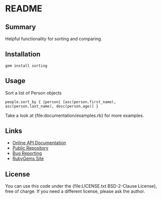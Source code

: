 README
======


Summary
-------
Helpful functionality for sorting and comparing.


Installation
------------
`gem install sorting`


Usage
-----

Sort a list of Person objects

    people.sort_by { |person| [asc(person.first_name), asc(person.last_name), desc(person.age)] }

Take a look at {file:documentation/examples.rb} for more examples.


Links
-----

* [Online API Documentation](http://rdoc.info/github/apeiros/sorting/)
* [Public Repository](https://github.com/apeiros/sorting)
* [Bug Reporting](https://github.com/apeiros/sorting/issues)
* [RubyGems Site](https://rubygems.org/gems/sorting)


License
-------

You can use this code under the {file:LICENSE.txt BSD-2-Clause License}, free of charge.
If you need a different license, please ask the author.
